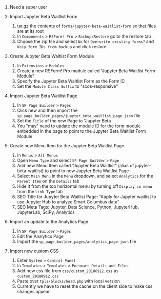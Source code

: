 1. Need a super user
2. Import Jupyter Beta Waitlist Form
    1. tar.gz the contents of `forms/jupyter-beta-waitlist-form` so that files are at its root
    2. In `Components` > `RSForm! Pro` > `Backup/Restore` go to the restore tab
    3. Choose the zip file and select `No` for `Overwrite existing forms?` and `Keep form IDs from backup` and click restore

3. Create Jupyter Beta Waitlist Form Module
    1. In `Extensions` > `Modules`
    2. Create a new RSForm! Pro module called "Jupyter Beta Waitlist Form Module"
    3. Specify the Jupyter Beta Waitlist Form as the Form ID
    4. Set the `Module Class Suffix` to "scos-responsive"

4. Import Jupyter Beta Waitlist Page
    1. In `SP Page Builder` > `Pages`
    2. Click new and then import the `sp_page_builder_pages/jupyter_beta_waitlist_page.json` file
    3. Set the `Title` of the new Page to "Jupyter Beta
    4. You "may" need to update the module ID for the form module embedded in the page to point to the Jupyter Beta Waitlist Form Module

5. Create new Menu Item for the Jupyter Beta Waitlist Page
    1. In `Menus` > `All Menus`
    2. Open `Menu Type` and select `SP Page Builder` > `Page`
    3. Add new Menu Item called "Jupyter Beta Waitlist" (alias of jupyter-beta-waitlist) to point to new Jupyter Beta Waitlist Page
    4. Select `Main Menu` in the `Menu` dropdown, and select `Analytics` for the `Parent Item` on the `Details` tab
    5. Hide it from the top horizontal menu by turning off `Display in menu` from the `Link Type` tab
    6. SEO Title for Jupyter Beta Waitlist Page: "Apply for Jupyter waitlist to use Jupyter Hub to analyze Smart Columbus data"
    7. SEO Meta Tags: Jupyter, Data Science, Python, JupyterHub, JupyterLab, SciPy, Analytics

6. Import an update to the Analytics Page
    1. In `SP Page Builder` > `Pages`
    2. Edit the Analytics Page
    3. Import the `sp_page_builder_pages/analytics_page.json` file

7. Import new custom CSS
    1. Enter `System` > `Control Panel`
    2. In `Templates` > `Templates` > `Pocsmart Details and Files`
    3. Add new css file from `css/custom_20180912.css` as `custom_20180912.css`
    4. Paste over `tpls/blocks/head.php` with local version
    5. Currently we have to reset the cache on the client side to make css changes appear.